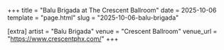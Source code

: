 +++
title = "Balu Brigada at The Crescent Ballroom"
date = 2025-10-06
template = "page.html"
slug = "2025-10-06-balu-brigada"

[extra]
artist = "Balu Brigada"
venue = "Crescent Ballroom"
venue_url = "https://www.crescentphx.com/"
+++
